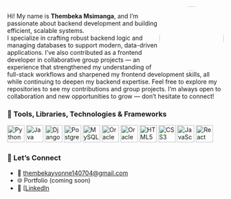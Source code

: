 <img src="https://avatars.githubusercontent.com/u/00000000?v=4" width="150" align="right" style="border-radius: 50%;" />

Hi! My name is **Thembeka Msimanga**, and I’m passionate about backend development and building efficient, scalable systems.  
I specialize in crafting robust backend logic and managing databases to support modern, data-driven applications.
I’ve also contributed as a frontend developer in collaborative group projects — an experience that strengthened my understanding of full-stack workflows and sharpened my frontend development skills, all while continuing to deepen my backend expertise.
Feel free to explore my repositories to see my contributions and group projects. I’m always open to collaboration and new opportunities to grow — don’t hesitate to connect!

### 🧰 Tools, Libraries, Technologies & Frameworks
<p align="left">
  <!-- Backend Stack -->
  <img src="https://cdn.jsdelivr.net/gh/devicons/devicon/icons/python/python-original.svg" width="40" alt="Python" />
  <img src="https://cdn.jsdelivr.net/gh/devicons/devicon/icons/java/java-original.svg" width="40" alt="Java" />
  <img src="https://cdn.jsdelivr.net/gh/devicons/devicon/icons/django/django-plain.svg" width="40" alt="Django" />

  <!-- Databases -->
  <img src="https://cdn.jsdelivr.net/gh/devicons/devicon/icons/postgresql/postgresql-original.svg" width="40" alt="PostgreSQL" />
  <img src="https://cdn.jsdelivr.net/gh/devicons/devicon/icons/mysql/mysql-original.svg" width="40" alt="MySQL" />
  <img src="https://www.svgrepo.com/show/331429/oracle.svg" width="40" alt="Oracle DB" />
  <img src="https://www.svgrepo.com/show/331429/oracle.svg" width="40" alt="Oracle DB" />

  <!-- Frontend -->
  <img src="https://cdn.jsdelivr.net/gh/devicons/devicon/icons/html5/html5-original.svg" width="40" alt="HTML5" />
  <img src="https://cdn.jsdelivr.net/gh/devicons/devicon/icons/css3/css3-original.svg" width="40" alt="CSS3" />
  <img src="https://cdn.jsdelivr.net/gh/devicons/devicon/icons/javascript/javascript-original.svg" width="40" alt="JavaScript" />
  <img src="https://cdn.jsdelivr.net/gh/devicons/devicon/icons/react/react-original.svg" width="40" alt="React" />
</p>

### 🤝 Let’s Connect  
- 📧 [thembekayvonne140704@gmail.com](mailto:thembekayvonne140704@gmail.com)  
- 🌐 Portfolio (coming soon)  
- 💼 [[LinkedIn](https://linkedin.com/in/thembeka-msimanga)
